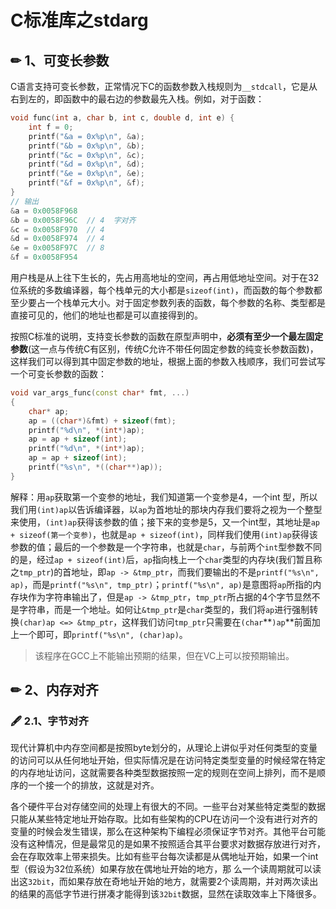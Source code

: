 # C标准库之stdarg

## ✏ 1、可变长参数

C语言支持可变长参数，正常情况下C的函数参数入栈规则为`__stdcall`，它是从右到左的，即函数中的最右边的参数最先入栈。例如，对于函数：

```cpp
void func(int a, char b, int c, double d, int e) {
    int f = 0;
    printf("&a = 0x%p\n", &a);
    printf("&b = 0x%p\n", &b);
    printf("&c = 0x%p\n", &c);
    printf("&d = 0x%p\n", &d);
    printf("&e = 0x%p\n", &e);
    printf("&f = 0x%p\n", &f);
}
// 输出
&a = 0x0058F968   
&b = 0x0058F96C  // 4  字对齐
&c = 0x0058F970  // 4
&d = 0x0058F974  // 4
&e = 0x0058F97C  // 8
&f = 0x0058F954  
```

用户栈是从上往下生长的，先占用高地址的空间，再占用低地址空间。对于在32位系统的多数编译器，每个栈单元的大小都是`sizeof(int)`，而函数的每个参数都至少要占一个栈单元大小。对于固定参数列表的函数，每个参数的名称、类型都是直接可见的，他们的地址也都是可以直接得到的。

按照C标准的说明，支持变长参数的函数在原型声明中，**必须有至少一个最左固定参数**\(这一点与传统C有区别，传统C允许不带任何固定参数的纯变长参数函数\)，这样我们可以得到其中固定参数的地址，根据上面的参数入栈顺序，我们可尝试写一个可变长参数的函数：

```cpp
void var_args_func(const char* fmt, ...)
{
    char* ap;
    ap = ((char*)&fmt) + sizeof(fmt);
    printf("%d\n", *(int*)ap);
    ap = ap + sizeof(int);
    printf("%d\n", *(int*)ap);
    ap = ap + sizeof(int);
    printf("%s\n", *((char**)ap));
}
```

解释：用`ap`获取第一个变参的地址，我们知道第一个变参是4，一个int 型，所以我们用`(int)ap`以告诉编译器，以`ap`为首地址的那块内存我们要将之视为一个整型来使用，`(int)ap`获得该参数的值；接下来的变参是5，又一个int型，其地址是`ap + sizeof(第一个变参)`，也就是`ap + sizeof(int)`，同样我们使用`(int)ap`获得该参数的值；最后的一个参数是一个字符串，也就是`char`，与前两个`int`型参数不同的是，经过`ap + sizeof(int)`后，`ap`指向栈上一个`char`类型的内存块\(我们暂且称之`tmp_ptr`\)的首地址，即`ap -> &tmp_ptr`，而我们要输出的不是`printf("%s\n", ap)`，而是`printf("%s\n", tmp_ptr)`；`printf("%s\n", ap)`是意图将`ap`所指的内存块作为字符串输出了，但是`ap -> &tmp_ptr`，`tmp_ptr`所占据的4个字节显然不是字符串，而是一个地址。如何让`&tmp_ptr`是`char`类型的，我们将`ap`进行强制转换`(char)ap <=> &tmp_ptr`，这样我们访问`tmp_ptr`只需要在`(char`**`)ap`**前面加上一个即可，即`printf("%s\n", (char)ap)`。

> 该程序在GCC上不能输出预期的结果，但在VC上可以按预期输出。

## ✏ 2、内存对齐

### 🖋 2.1、字节对齐

现代计算机中内存空间都是按照byte划分的，从理论上讲似乎对任何类型的变量的访问可以从任何地址开始，但实际情况是在访问特定类型变量的时候经常在特定的内存地址访问，这就需要各种类型数据按照一定的规则在空间上排列，而不是顺序的一个接一个的排放，这就是对齐。

各个硬件平台对存储空间的处理上有很大的不同。一些平台对某些特定类型的数据只能从某些特定地址开始存取。比如有些架构的CPU在访问一个没有进行对齐的变量的时候会发生错误，那么在这种架构下编程必须保证字节对齐。其他平台可能没有这种情况，但是最常见的是如果不按照适合其平台要求对数据存放进行对齐，会在存取效率上带来损失。比如有些平台每次读都是从偶地址开始，如果一个int型（假设为32位系统）如果存放在偶地址开始的地方，那 么一个读周期就可以读出这`32bit`，而如果存放在奇地址开始的地方，就需要2个读周期，并对两次读出的结果的高低字节进行拼凑才能得到该`32bit`数据，显然在读取效率上下降很多。




